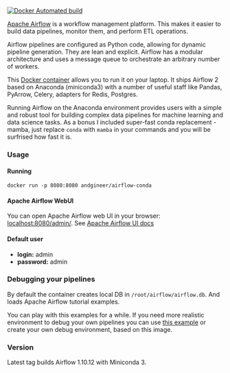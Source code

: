 [![Docker Automated build](https://img.shields.io/docker/image-size/andgineer/airflow-conda)](https://hub.docker.com/r/andgineer/airflow-conda)

[Apache Airflow](https://airflow.apache.org/docs/stable/) is a workflow management platform. 
This makes it easier to build data pipelines, monitor them, and perform ETL operations. 

Airflow pipelines are configured as Python code, allowing for dynamic pipeline generation. 
They are lean and explicit.
Airflow has a modular architecture and uses a message queue to orchestrate an arbitrary number of workers.

This [Docker container](https://hub.docker.com/repository/docker/andgineer/airflow-conda/general)
allows you to run it on your laptop. It ships Airflow 2 based on Anaconda (miniconda3) with a number of
useful staff like Pandas, PyArrow, Celery, adapters for Redis, Postgres.

Running Airflow on the Anaconda environment provides users with a simple and robust tool for building 
complex data pipelines for machine learning and data science tasks. 
As a bonus I included super-fast conda replacement - mamba, just replace `conda` with `mamba` in your commands and you will be
surfrised how fast it is.

### Usage

#### Running

    docker run -p 8080:8080 andgineer/airflow-conda

#### Apache Airflow WebUI

You can open Apache Airflow web UI in your browser: [localhost:8080/admin/](http://127.0.0.1:8080/admin/).
See [Apache Airflow UI docs](https://airflow.apache.org/docs/stable/ui.html)

#### Default user

- **login:** admin 
- **password:** admin

### Debugging your pipelines

By default the container creates local DB in `/root/airflow/airflow.db`.
And loads Apache Airflow tutorial examples.

You can play with this examples for a while.
If you need more realistic environment to debug your own pipelines you can use 
[this example](https://github.com/andgineer/airflow/blob/master/docker-compose.yml)
or create your own debug environment, based on this image.

### Version

Latest tag builds Airflow 1.10.12 with Miniconda 3.
